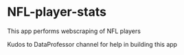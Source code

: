 # NFL-player-stats
This app performs webscraping of NFL players

Kudos to DataProfessor channel for help in building this app
